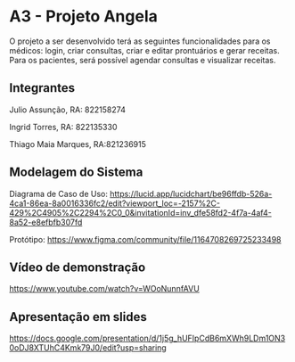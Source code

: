 # A3 - Projeto Angela

O projeto a ser desenvolvido terá as seguintes funcionalidades para os médicos: login, criar consultas, criar e editar prontuários e gerar receitas. Para os pacientes, será possível agendar consultas e visualizar receitas.

## Integrantes

Julio Assunção, RA: 822158274

Ingrid Torres, RA: 822135330

Thiago Maia Marques, RA:821236915 

## Modelagem do Sistema

Diagrama de Caso de Uso: https://lucid.app/lucidchart/be96ffdb-526a-4ca1-86ea-8a0016336fc2/edit?viewport_loc=-2157%2C-429%2C4905%2C2294%2C0_0&invitationId=inv_dfe58fd2-4f7a-4af4-8a52-e8efbfb307fd 

Protótipo: https://www.figma.com/community/file/1164708269725233498

## Vídeo de demonstração

https://www.youtube.com/watch?v=WOoNunnfAVU

## Apresentação em slides

https://docs.google.com/presentation/d/1j5g_hUFIpCdB6mXWh9LDm1ON30oDJ8XTUhC4Kmk79J0/edit?usp=sharing
